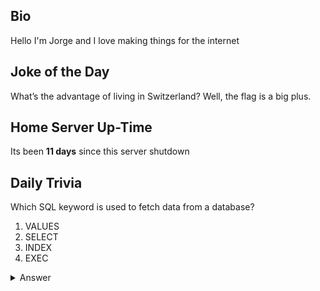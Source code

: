 ## Bio

Hello I'm Jorge and I love making things for the internet

## Joke of the Day

What’s the advantage of living in Switzerland? Well, the flag is a big plus.

## Home Server Up-Time

Its been **11 days** since this server shutdown


## Daily Trivia

Which SQL keyword is used to fetch data from a database?
 1. VALUES
 2. SELECT
 3. INDEX
 4. EXEC

<details>
  <summary>Answer</summary>
  SELECT
</details>
